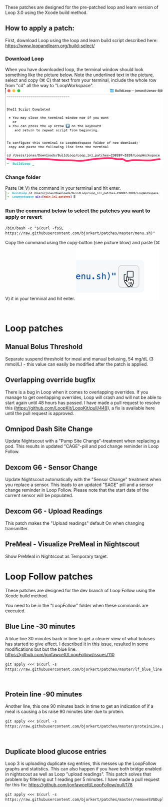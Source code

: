 These patches are designed for the pre-patched loop and learn version of Loop 3.0 using the Xcode build method.

## How to apply a patch:
First, download Loop using the loop and learn build script described here: https://www.loopandlearn.org/build-select/

### Download Loop
When you have downloaded loop, the terminal window should look something like the picture below. Note the underlined text in the picture, select and copy (⌘ C) that text from your terminal, include the whole row from "cd" all the way to "LoopWorkspace".
![Loop](img/build_loop_done.png)

### Change folder
Paste (⌘ V) the command in your terminal and hit enter.
![Loop](img/cd_done.png)

### Run the command below to select the patches you want to apply or revert
```console
/bin/bash -c "$(curl -fsSL https://raw.githubusercontent.com/bjorkert/patches/master/menu.sh)"
```
Copy the command using the copy-button (see picture blow) and paste (⌘ V) it in your terminal and hit enter. ![Loop](img/copy_command.png)

&nbsp;
# Loop patches

## Manual Bolus Threshold
Separate suspend threshold for meal and manual bolusing, 54 mg/dL (3 mmol/L) - this value can easily be modified after the patch is applied.
&nbsp;
## Overlapping override bugfix
There is a bug in Loop when it comes to overlapping overrides. If you manage to get overlapping overrides, Loop will crash and will not be able to start again until 48 hours has passed. I have made a pull request to resolve this (https://github.com/LoopKit/LoopKit/pull/449), a fix is available here until the pull request is approved.
&nbsp;
## Omnipod Dash Site Change
Update Nightscout with a "Pump Site Change"-treatment when replacing a pod. This results in updated "CAGE"-pill and pod change reminder in Loop Follow.
&nbsp;
## Dexcom G6 - Sensor Change
Update Nightscout automatically with the "Sensor Change" treatment when you replace a sensor. This leads to an updated "SAGE" pill and a sensor change reminder in Loop Follow. Please note that the start date of the current sensor will be populated.
&nbsp;
## Dexcom G6 - Upload Readings
This patch makes the "Upload readings" default On when changing transmitter.
&nbsp;
## PreMeal - Visualize PreMeal in Nightscout
Show PreMeal in Nightscout as Temporary target.
&nbsp;
&nbsp;
# Loop Follow patches
These patches are designed for the dev branch of Loop Follow using the Xcode build method.

You need to be in the "LoopFollow" folder when these commands are executed.

## Blue Line -30 minutes
A blue line 30 minutes back in time to get a clearer view of what boluses has started to give effect.
I described it in this issue, resulted in some modifications but but the blue line. https://github.com/jonfawcett/LoopFollow/issues/110
```console
git apply <<< $(curl -s https://raw.githubusercontent.com/bjorkert/patches/master/lf_blue_line.patch)
```
&nbsp;
## Protein line -90 minutes
Another line, this one 90 minutes back in time to get an indication of if a meal is causing a bs raise 90 minutes later due to protein.
```console
git apply <<< $(curl -s https://raw.githubusercontent.com/bjorkert/patches/master/proteinLine.patch)
```
&nbsp;
## Duplicate blood glucose entries
Loop 3 is uploading duplicate svg entries, this messes up the LoopFollow graphs and statistics. This can also happen if you have both bridge enabled in nightscout as well as Loop "upload readings". This patch solves that problem by filtering out 1 reading per 5 minutes. I have made a pull request for this fix: https://github.com/jonfawcett/LoopFollow/pull/178
```console
git apply <<< $(curl -s https://raw.githubusercontent.com/bjorkert/patches/master/removeSVGDuplicates.patch)
```